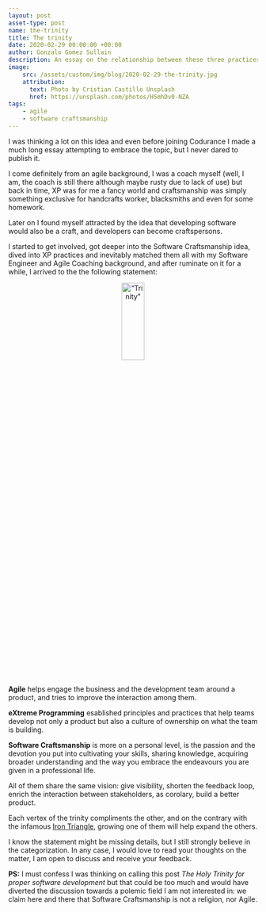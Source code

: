 ```yaml
---
layout: post
asset-type: post
name: the-trinity
title: The trinity
date: 2020-02-29 00:00:00 +00:00
author: Gonzalo Gomez Sullain
description: An essay on the relationship between these three practices and principles
image:
    src: /assets/custom/img/blog/2020-02-29-the-trinity.jpg
    attribution:
      text: Photo by Cristian Castillo Unsplash
      href: https://unsplash.com/photos/H5mhDv0-NZA
tags:
    - agile
    - software craftsmanship
---
```


I was thinking a lot on this idea and even before joining Codurance I made a much long essay attempting to embrace the topic, but I never dared to publish it.

I come definitely from an agile background, I was a coach myself (well, I am, the coach is still there although maybe rusty due to lack of use) but back in time, XP was for me a fancy world and craftsmanship was simply something exclusive for handcrafts worker, blacksmiths and even for some homework.

Later on I found myself attracted by the idea that developing software would also be a craft, and developers can become craftspersons.

I started to get involved, got deeper into the Software Craftsmanship idea, dived into XP practices and inevitably matched them all with my Software Engineer and Agile Coaching background, and after ruminate on it for a while, I arrived to the the following statement:

<center>
<img src="{{site.baseurl}}/assets/custom/img/blog/2020-02-29-the-trinity.jpg" alt=“Trinity” class="img img-fluid" style="height: 20%; width: 30%;"/>
</center>
</br>

**Agile** helps engage the business and the development team around a product, and tries to improve the interaction among them.

**eXtreme Programming** esablished principles and practices that help teams develop not only a product but also a culture of ownership on what the team is building.

**Software Craftsmanship** is more on a personal level, is the passion and the devotion you put into cultivating your skills, sharing knowledge, acquiring broader understanding and the way you embrace the endeavours you are given in a professional life.

All of them share the same vision: give visibility, shorten the feedback loop, enrich the interaction between stakeholders, as corolary, build a better product.

Each vertex of the trinity compliments the other, and on the contrary with the infamous [Iron Triangle](https://en.wikipedia.org/wiki/Project_management_triangle), growing one of them will help expand the others.

I know the statement might be missing details, but I still strongly believe in the categorization. In any case, I would love to read your thoughts on the matter, I am open to discuss and receive your feedback.


**PS:** I must confess I was thinking on calling this post _The Holy Trinity for proper software development_ but that could be too much and would have diverted the discussion towards a polemic field I am not interested in: we claim here and there that Software Craftsmanship is not a religion, nor Agile.

